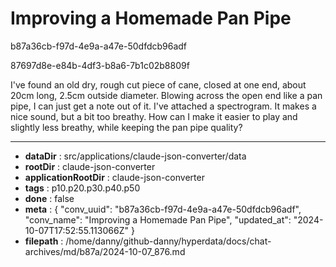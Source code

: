 # Improving a Homemade Pan Pipe

b87a36cb-f97d-4e9a-a47e-50dfdcb96adf

87697d8e-e84b-4df3-b8a6-7b1c02b8809f

I've found an old dry, rough cut piece of cane, closed at one end, about 20cm long, 2.5cm outside diameter. Blowing across the open end like a pan pipe, I can just get a note out of it. I've attached a spectrogram.  It makes a nice sound, but a bit too breathy. How can I make it easier to play and slightly less breathy, while keeping the pan pipe quality?

---

* **dataDir** : src/applications/claude-json-converter/data
* **rootDir** : claude-json-converter
* **applicationRootDir** : claude-json-converter
* **tags** : p10.p20.p30.p40.p50
* **done** : false
* **meta** : {
  "conv_uuid": "b87a36cb-f97d-4e9a-a47e-50dfdcb96adf",
  "conv_name": "Improving a Homemade Pan Pipe",
  "updated_at": "2024-10-07T17:52:55.113066Z"
}
* **filepath** : /home/danny/github-danny/hyperdata/docs/chat-archives/md/b87a/2024-10-07_876.md